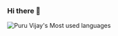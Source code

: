### Hi there 👋

<!--![Puru Vijay's Github Stats](https://metrics.lecoq.io/puruvj) -->

![Puru Vijay's Most used languages](https://github-readme-stats.vercel.app/api/top-langs?username=puruvj&show_icons=true&count_private=true&theme=gotham)

<!--
**PuruVJ/PuruVJ** is a ✨ _special_ ✨ repository because its `README.md` (this file) appears on your GitHub profile.

Here are some ideas to get you started:

- 🔭 I’m currently working on ...
- 🌱 I’m currently learning ...
- 👯 I’m looking to collaborate on ...
- 🤔 I’m looking for help with ...
- 💬 Ask me about ...
- 📫 How to reach me: ...
- 😄 Pronouns: ...
- ⚡ Fun fact: ...
-->
